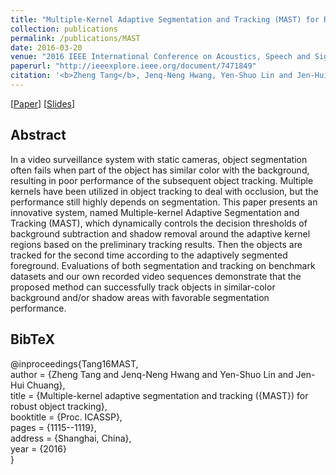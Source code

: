 ```yaml
---
title: "Multiple-Kernel Adaptive Segmentation and Tracking (MAST) for Robust Object Tracking"
collection: publications
permalink: /publications/MAST
date: 2016-03-20
venue: "2016 IEEE International Conference on Acoustics, Speech and Signal Processing"
paperurl: "http://ieeexplore.ieee.org/document/7471849"
citation: '<b>Zheng Tang</b>, Jenq-Neng Hwang, Yen-Shuo Lin and Jen-Hui Chuang. "Multiple-Kernel Adaptive Segmentation and Tracking (MAST) for Robust Object Tracking". <i>Proceedings of 2016 IEEE International Conference on Acoustics, Speech and Signal Processing (ICASSP 2016)</i>. pp. 3064-3068. 2016.'
---
```


[<a href="https://ieeexplore.ieee.org/document/7471849">Paper</a>]
[<a href="http://zhengthomastang.github.io/files/MAST_slides.pdf">Slides</a>]

## Abstract
In a video surveillance system with static cameras, object segmentation often fails when part of the object has similar color with the background, resulting in poor performance of the subsequent object tracking. Multiple kernels have been utilized in object tracking to deal with occlusion, but the performance still highly depends on segmentation. This paper presents an innovative system, named Multiple-kernel Adaptive Segmentation and Tracking (MAST), which dynamically controls the decision thresholds of background subtraction and shadow removal around the adaptive kernel regions based on the preliminary tracking results. Then the objects are tracked for the second time according to the adaptively segmented foreground. Evaluations of both segmentation and tracking on benchmark datasets and our own recorded video sequences demonstrate that the proposed method can successfully track objects in similar-color background and/or shadow areas with favorable segmentation performance.

## BibTeX
@inproceedings{Tang16MAST,  
author = {Zheng Tang and Jenq-Neng Hwang and Yen-Shuo Lin and Jen-Hui Chuang},  
title = {Multiple-kernel adaptive segmentation and tracking ({MAST}) for robust object tracking},  
booktitle = {Proc. ICASSP},  
pages = {1115--1119},  
address = {Shanghai, China},  
year = {2016}  
}
